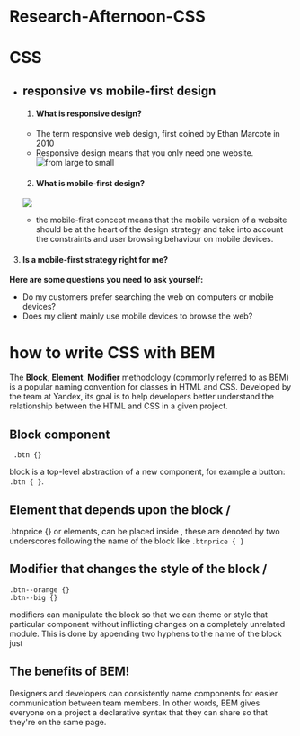 # Research-Afternoon-CSS

# **CSS**

* ## responsive vs mobile-first design

  1. #### What is responsive design?
   * The term responsive web design, first coined by Ethan Marcote in 2010
   * Responsive design means that you only need one website.
   ![from large to small](https://cmv-ds-images.s3.amazonaws.com/wp-content/uploads/ds-mobilefirst-1.jpg)

  2. ####  What is mobile-first design?
  ![](https://cmv-ds-images.s3.amazonaws.com/wp-content/uploads/ds-mobilefirst-2.jpg)
   * the mobile-first concept means that the mobile version of a website should be at the heart of the design strategy and take into account the constraints and user browsing behaviour on mobile devices.
 3. #### Is a mobile-first strategy right for me?
   **Here are some questions you need to ask yourself:**

   * Do my customers prefer searching the web on computers or mobile devices?
   * Does my client mainly use mobile devices to browse the web?

# how to write CSS with BEM


   The **Block**, **Element**, **Modifier** methodology (commonly referred to as BEM) is a popular naming convention for classes in HTML and CSS. Developed by the team at Yandex, its goal is to help developers better understand the relationship between the HTML and CSS in a given project.

   ## Block component
   ```
    .btn {}

   ```
   block is a top-level abstraction of a new component, for example a button: `.btn { }`.

   ## Element that depends upon the block /
   .btnprice {}
   or elements, can be placed inside ,
   these are denoted by two underscores following the name of the block like `.btnprice { }`

   ## Modifier that changes the style of the block /
   ```
   .btn--orange {}
   .btn--big {}

   ```
   modifiers can manipulate the block so that we can theme or style that particular component without inflicting changes on a completely unrelated module.
   This is done by appending two hyphens to the name of the block just

   ## The benefits of BEM!

   Designers and developers can consistently name components for easier communication between team members. In other words, BEM gives everyone on a project a declarative syntax that they can share so that they're on the same page.
